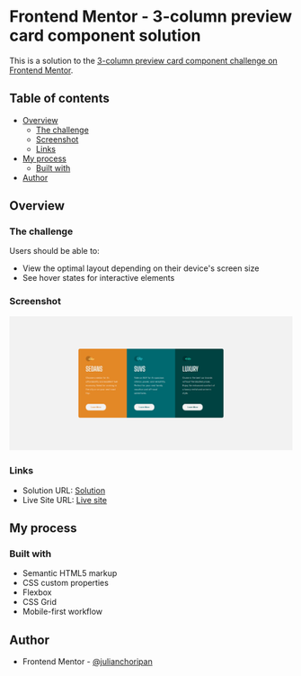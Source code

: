 # Frontend Mentor - 3-column preview card component solution

This is a solution to the [3-column preview card component challenge on Frontend Mentor](https://www.frontendmentor.io/challenges/3column-preview-card-component-pH92eAR2-).

## Table of contents

- [Overview](#overview)
  - [The challenge](#the-challenge)
  - [Screenshot](#screenshot)
  - [Links](#links)
- [My process](#my-process)
  - [Built with](#built-with)
- [Author](#author)

## Overview

### The challenge

Users should be able to:

- View the optimal layout depending on their device's screen size
- See hover states for interactive elements

### Screenshot

![](./screenshot.png)

### Links

- Solution URL: [Solution](https://www.frontendmentor.io/solutions/three-column-preview-card-PoUvfsXgu_)
- Live Site URL: [Live site](https://julianchoripan.github.io/FM-three-column-preview-card)

## My process

### Built with

- Semantic HTML5 markup
- CSS custom properties
- Flexbox
- CSS Grid
- Mobile-first workflow

## Author

- Frontend Mentor - [@julianchoripan](https://www.frontendmentor.io/profile/julianchoripan)
